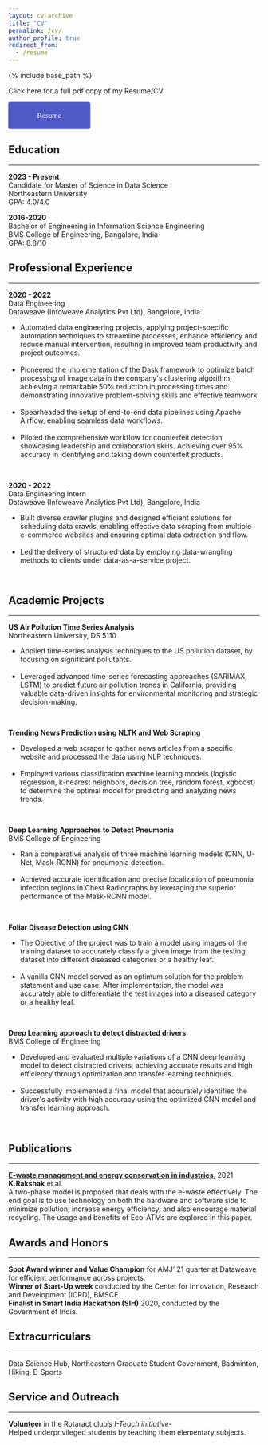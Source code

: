 ```yaml
---
layout: cv-archive
title: "CV"
permalink: /cv/
author_profile: true
redirect_from:
  - /resume
---
```


<style>
a.uline {text-decoration:underline;}
</style>

{% include base_path %}

<!-- <a href="../files/Rakshak%20Kunchum.pdf" class="uline">Click here for a full pdf copy of my CV</a> -->

<p>Click here for a full pdf copy of my Resume/CV:</p>

<style type="text/css">
.maxbutton {
  position: relative;
  text-decoration: none;
  display: inline-block;
  vertical-align: middle;
  width: 160px;
  height: 50px;
  border: 2px solid #505ac7;
  border-radius: 4px 4px 4px 4px;
  background-color: #505ac7;
  box-shadow: 0px 0px 2px 0px #333333;
}
.maxbutton:hover {
  border-color: #505ac7;
  background-color: white;
  box-shadow: 0px 0px 2px 0px #333333;
}
.maxbutton .mb-text {
  color: #ffffff;
  font-family: Tahoma;
  font-size: 15px;
  text-align: center;
  font-style: normal;
  font-weight: normal;
  line-height: 1em;
  box-sizing: border-box;
  display: block;
  background-color: unset;
  position: relative;
  padding: 18px 0px 0px 0px;
}
.maxbutton:hover .mb-text {
  color: #505ac7;
}
</style>

<a class="maxbutton" target="_blank" rel="noopener" href="../files/Rakshak Kunchum.pdf" data-maxbuttoncounter="{&quot;button_id&quot;:969338,&quot;url&quot;:&quot;..\/files\/Rakshak Kunchum.pdf&quot;,&quot;check&quot;:&quot;Fma8TXAF&quot;}" data-maxbuttonpage="{&quot;id&quot;:false,&quot;type&quot;:false}"><span class='mb-text' >Resume</span></a>


## Education
---
**2023 - Present**<br>
Candidate for Master of Science in Data Science<br>
Northeastern University<br>
GPA: 4.0/4.0<br>

**2016-2020**<br>
Bachelor of Engineering in Information Science Engineering<br>
BMS College of Engineering, Bangalore, India<br>
GPA: 8.8/10<br>

## Professional Experience
---

**2020 - 2022**<br>
Data Engineering<br>
Dataweave (Infoweave Analytics Pvt Ltd), Bangalore, India<br>
<ul><li>Automated data engineering projects, applying project-specific automation techniques to streamline processes, enhance efficiency and reduce manual intervention, resulting in improved team productivity and project outcomes.</li><br>
<li>Pioneered the implementation of the Dask framework to optimize batch processing of image data in the company's clustering algorithm, achieving a remarkable 50% reduction in processing times and demonstrating innovative problem-solving skills and effective teamwork.</li><br>
<li>Spearheaded the setup of end-to-end data pipelines using Apache Airflow, enabling seamless data workflows.</li><br>
<li>Piloted the comprehensive workflow for counterfeit detection showcasing leadership and collaboration skills. Achieving over 95% accuracy in identifying and taking down counterfeit products.</li></ul><br>

**2020 - 2022**<br>
Data Engineering Intern<br>
Dataweave (Infoweave Analytics Pvt Ltd), Bangalore, India<br>
<ul><li>Built diverse crawler plugins and designed efficient solutions for scheduling data crawls, enabling effective data scraping from multiple e-commerce websites and ensuring optimal data extraction and flow.</li><br>
<li>Led the delivery of structured data by employing data-wrangling methods to clients under data-as-a-service project.</li></ul><br>

## Academic Projects
---

**US Air Pollution Time Series Analysis**<br>
Northeastern University, DS 5110<br>
<ul><li>Applied time-series analysis techniques to the US pollution dataset, by focusing on significant pollutants.</li><br>
<li>Leveraged advanced time-series forecasting approaches (SARIMAX, LSTM) to predict future air pollution trends in California, providing valuable data-driven insights for environmental monitoring and strategic decision-making.</li></ul><br>

**Trending News Prediction using NLTK and Web Scraping**<br>
<ul><li>Developed a web scraper to gather news articles from a specific website and processed the data using NLP techniques.</li><br>
<li>Employed various classification machine learning models (logistic regression, k-nearest neighbors, decision tree, random forest, xgboost) to determine the optimal model for predicting and analyzing news trends.</li></ul><br>

**Deep Learning Approaches to Detect Pneumonia**<br>
BMS College of Engineering<br>
<ul><li>Ran a comparative analysis of three machine learning models (CNN, U-Net, Mask-RCNN) for pneumonia detection.</li><br>
<li>Achieved accurate identification and precise localization of pneumonia infection regions in Chest Radiographs by leveraging the superior performance of the Mask-RCNN model.</li></ul><br>

**Foliar Disease Detection using CNN**<br>
<ul><li>The Objective of the project was to train a model using images of the training dataset to accurately classify a given image from the testing dataset into different diseased categories or a healthy leaf.</li><br>
<li>A vanilla CNN model served as an optimum solution for the problem statement and use case. After implementation, the model was accurately able to differentiate the test images into a diseased category or a healthy leaf.</li></ul><br>

**Deep Learning approach to detect distracted drivers**<br>
BMS College of Engineering<br>
<ul><li>Developed and evaluated multiple variations of a CNN deep learning model to detect distracted drivers, achieving accurate results and high efficiency through optimization and transfer learning techniques.</li><br>
<li>Successfully implemented a final model that accurately identified the driver's activity with high accuracy using the optimized CNN model and transfer learning approach.</li></ul><br>

## Publications
---
<a href="https://www.taylorfrancis.com/chapters/edit/10.1201/9781003167488-15/waste-management-energy-conservation-industries-shreyas-rakshak-singh-bhat-anitha" class="uline"><b>E-waste management and energy conservation in industries</b></a>, 2021<br>
**K.Rakshak** et al.<br>
A two-phase model is proposed that deals with the e-waste effectively. The end goal is to use technology on both the hardware and software side to minimize pollution, increase energy efficiency, and also encourage material recycling. The usage and benefits of Eco-ATMs are explored in this paper.<br>

## Awards and Honors
---
**Spot Award winner and Value Champion** for AMJ’ 21 quarter at Dataweave for efficient performance across projects.<br>
**Winner of Start-Up week** conducted by the Center for Innovation, Research and Development (ICRD), BMSCE.<br>
**Finalist in Smart India Hackathon (SIH)** 2020, conducted by the Government of India.<br>

## Extracurriculars
---
Data Science Hub, Northeastern Graduate Student Government, Badminton, Hiking, E-Sports<br>

## Service and Outreach
---
**Volunteer** in the Rotaract club’s *I-Teach initiative*-<br>
Helped underprivileged students by teaching them elementary subjects.<br>
